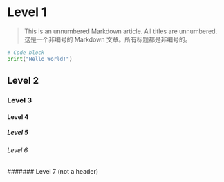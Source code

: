 # Level 1

> This is an unnumbered Markdown article. All titles are unnumbered.  
> 这是一个非编号的 Markdown 文章。所有标题都是非编号的。

```python
# Code block
print("Hello World!")
```

## Level 2

### Level 3

#### Level 4

##### Level 5

###### Level 6

####### Level 7 (not a header)